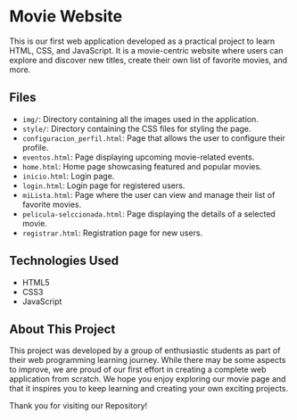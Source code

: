 # Movie Website

This is our first web application developed as a practical project to learn HTML, CSS, and JavaScript. It is a movie-centric website where users can explore and discover new titles, create their own list of favorite movies, and more.

## Files

- `img/`: Directory containing all the images used in the application.
- `style/`: Directory containing the CSS files for styling the page.
- `configuracion_perfil.html`: Page that allows the user to configure their profile.
- `eventos.html`: Page displaying upcoming movie-related events.
- `home.html`: Home page showcasing featured and popular movies.
- `inicio.html`: Login page.
- `login.html`: Login page for registered users.
- `miLista.html`: Page where the user can view and manage their list of favorite movies.
- `pelicula-selccionada.html`: Page displaying the details of a selected movie.
- `registrar.html`: Registration page for new users.

## Technologies Used

- HTML5
- CSS3
- JavaScript

## About This Project

This project was developed by a group of enthusiastic students as part of their web programming learning journey. While there may be some aspects to improve, we are proud of our first effort in creating a complete web application from scratch. We hope you enjoy exploring our movie page and that it inspires you to keep learning and creating your own exciting projects.

Thank you for visiting our Repository!
